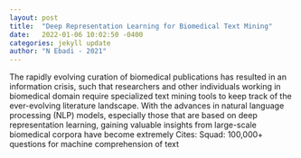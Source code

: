 ```yaml
---
layout: post
title:  "Deep Representation Learning for Biomedical Text Mining"
date:   2022-01-06 10:02:50 -0400
categories: jekyll update
author: "N Ebadi - 2021"
---
```

The rapidly evolving curation of biomedical publications has resulted in an information crisis, such that researchers and other individuals working in biomedical domain require specialized text mining tools to keep track of the ever-evolving literature landscape. With the advances in natural language processing (NLP) models, especially those that are based on deep representation learning, gaining valuable insights from large-scale biomedical corpora have become extremely Cites: Squad: 100,000+ questions for machine comprehension of text